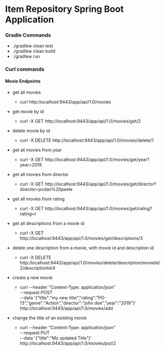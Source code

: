 # Item Repository Spring Boot Application #

### Gradle Commands ###

* ./gradlew clean test
* ./gradlew clean build
* ./gradlew run

### Curl commands ###

#### Movie Endpoints ####

* get all movies 
    * curl http:/localhost:9443/app/api/1.0/movies
    
* get movie by id 
    * curl -X GET http://localhost:9443/app/api/1.0/movies/get/2
    
* delete movie by id 
    * curl -X DELETE http://localhost:9443/app/api/1.0/movies/delete/1
    
* get all movies from year    
    * curl -X GET http://localhost:9443/app/api/1.0/movies/get/year?year=2019
    
* get all movies from director
    * curl -X GET http://localhost:9443/app/api/1.0/movies/get/director?director=jordan%20peele  
 
* get all movies from rating
    * curl -X GET http://localhost:9443/app/api/1.0/movies/get/rating?rating=r     
 
* get all descriptions from a movie id
    * curl -X GET http://localhost:9443/app/api/1.0/movies/get/descriptions/3

* delete one description from a movie, with movie id and description id
    * curl -X DELETE http:/localhost:9443/app/api/1.0/movies/delete/description/movieId/2/descriptionId/4     
    
* create a new movie 
    * curl --header "Content-Type: application/json" \
            --request POST \
            --data '{"title":"my new title","rating":"PG-13","genre":"Action","director":"john doe","year":"2019"}' \
             http://localhost:9443/app/api/1.0/movies/add
     
* change the title of an existing movie
    * curl --header "Content-Type: application/json" \
                    --request PUT \
                   --data '{"title":"My updated Title"}' \
                    http://localhost:9443/app/api/1.0/movies/put/2
